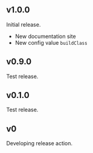 ## v1.0.0

Initial release.

* New documentation site
* New config value `buildClass`

## v0.9.0

Test release.

## v0.1.0

Test release.

## v0

Developing release action.

